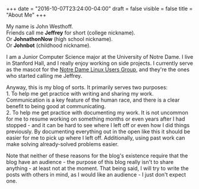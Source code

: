 +++
date = "2016-10-07T23:24:00-04:00"
draft = false
visible = false
title = "About Me"
+++

My name is John Westhoff.  
Friends call me **Jeffrey** for short (college nickname).  
Or **JohnathonNow** (high school nickname).  
Or **Johnbot** (childhood nickname).  

I am a Junior Computer Science major at the University of Notre Dame.
I live in Stanford Hall, and I really enjoy working on side projects.
I currently serve as the mascot for the 
[Notre Dame Linux Users Group](http://ndlug.herokuapp.com/), and they're
the ones who started calling me Jeffrey.


Anyway, this is my blog of sorts. It primarily serves two purposes:  
    1. To help me get practice with writing and sharing my work.
Communication is a key feature of the human race, and there is a clear
benefit to being good at communicating.  
    2. To help me get practice with documenting my work.
It is not uncommon for me to resume working on something months or even years after
I had stopped - and it can be hard to see where I left off or even how I did things
previously. By documenting everything out in the open like this it should be easier
for me to pick up where I left off. Additionally, using past work can make solving
already-solved problems easier.  

Note that neither of these reasons for the blog's existence require that the blog
have an audience - the purpose of this blog really isn't to share anything - at 
least not at the moment. That being said, I will try to write the posts with
others in mind, as I would like an audience - I just don't expect one.  

